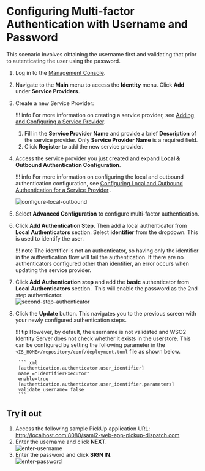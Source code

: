 # Configuring Multi-factor Authentication with Username and Password

This scenario involves obtaining the username first and validating that
prior to autenticating the user using the password.

1. Log in to the [Management
    Console]({{base_path}}/setup/getting-started-with-the-management-console).
2. Navigate to the **Main** menu to access the **Identity** menu. Click
    **Add** under **Service Providers**.
3. Create a new Service Provider:

    !!! info
        For more information on creating a service provider, see [Adding and
        Configuring a Service
        Provider]({{base_path}}//adding-and-configuring-a-service-provider).

    1. Fill in the **Service Provider Name** and provide a brief
        **Description** of the service provider. Only **Service Provider
        Name** is a required field.
    2. Click **Register** to add the new service provider.

4. Access the service provider you just created and expand **Local &
    Outbound Authentication Configuration**.

    !!! info
        For more information on configuring the local and outbound
        authentication configuration, see [Configuring Local and Outbound
        Authentication for a Service
        Provider]({{base_path}}/learn/configuring-local-and-outbound-authentication-for-a-service-provider)
        .

    ![configure-local-outbound]({{base_path}}/assets/img/using-wso2-identity-server/configure-local-outbound.png)


5. Select **Advanced Configuration** to configure multi-factor
    authentication.
6. Click **Add Authentication Step**. Then add a local authenticator
    from **Local Authenticators** section. Select **identifier** from
    the dropdown. This is used to identify the user.

    !!! note
        The identifier is not an authenticator, so having only
        the identifier in the authentication flow will fail the
        authentication. If there are no authenticators configured other than identifier, an error occurs when updating the service provider.


7. Click **Add** **Authentication** **step** and add the **basic**
    authenticator from **Local Authenticators** section.  This will
    enable the password as the 2nd step authenticator.  
    ![second-step-authenticator]({{base_path}}/assets/img/using-wso2-identity-server/second-step-authenticator.png)
8. Click the **Update** button. This navigates you to the previous
    screen with your newly configured authentication steps.

    !!! tip
        However, by default, the username is not validated and WSO2 Identity Server does not check whether it exists in the userstore. This can be configured by setting the following parameter in the
        `<IS_HOME>/repository/conf/deployment.toml` file as shown below.

        ``` xml
        [authentication.authenticator.user_identifier] 
        name ="IdentifierExecutor"
        enable=true
        [authentication.authenticator.user_identifier.parameters]
        validate_username= false
        ```

## Try it out

1. Access the following sample PickUp application URL:
    <http://localhost.com:8080/saml2-web-app-pickup-dispatch.com>
2. Enter the username and click **NEXT**.  
    ![enter-username]({{base_path}}/assets/img/using-wso2-identity-server/enter-username.png)
3. Enter the password and click **SIGN IN**.  
    ![enter-password]({{base_path}}/assets/img/using-wso2-identity-server/enter-password.png)

  
